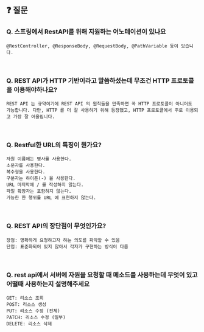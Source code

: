 ## ❓ 질문
### ******Q. 스프링에서 RestAPI를 위해 지원하는 어노테이션이 있나요******
```
@RestController, @ResponseBody, @RequestBody, @PathVariable 등이 있습니다.
```

<br>

### ******Q. REST API가 HTTP 기반이라고 말씀하셨는데 무조건 HTTP 프로토콜을 이용해야하나요?******
```
REST API 는 규약이기에 REST API 의 원칙들을 만족하면 꼭 HTTP 프로토콜이 아니어도 가능합니다. 다만, HTTP 를 더 잘 사용하기 위해 등장했고, HTTP 프로토콜에서 주로 이용되고 가장 잘 어울립니다.
```

<br>

### ******Q. Restful한 URL의 특징이 뭔가요?******
```
자원 이름에는 명사를 사용한다.
소문자를 사용한다.
복수형을 사용한다.
구분자는 하이픈(-) 을 사용한다.
URL 마지막에 / 를 작성하지 않는다.
파일 확장자는 포함하지 않는다.
가능한 한 행위를 URL 에 표현하지 않는다.
```

<br>

### ******Q. REST API의 장단점이 무엇인가요?******
```
장점: 명확하게 요청하고자 하는 의도를 파악할 수 있음
단점: 표준화되어 있지 않아서 각자가 구현하는 방식이 다름
```

<br>

### ******Q. rest api에서 서버에 자원을 요청할 때 메소드를 사용하는데 무엇이 있고 어떨때 사용하는지 설명해주세요******
```
GET: 리소스 조회
POST: 리소스 생성
PUT: 리소스 수정 (전체)
PATCH: 리소스 수정 (일부)
DELETE: 리소스 삭제
```

<br>

